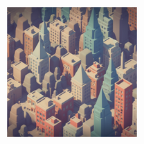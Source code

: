 <div style="display: flex; justify-content: center; align-items: center; width: 100%">
  <img src="./assets/profile-img.png" alt="profile-img" height="300"/>
</div>
